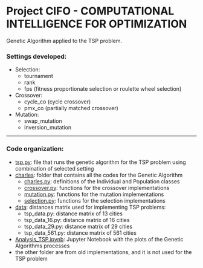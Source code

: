 # Project CIFO - COMPUTATIONAL INTELLIGENCE FOR OPTIMIZATION

Genetic Algorithm applied to the TSP problem.<br>
### Settings developed:
- Selection:
  - tournament
  - rank
  - fps (fitness proportionate selection or roulette wheel selection)
- Crossover:
  - cycle_co (cycle crossover)
  - pmx_co (partially matched crossover)
- Mutation:
  - swap_mutation
  - inversion_mutation

___

### Code organization:
- [tsp.py](https://github.com/anabeatrizfig/Comp_Intelligence_Optimization/blob/main/tsp.py): file that runs the genetic algorithm for the TSP problem using combination of selected setting
- [charles](https://github.com/anabeatrizfig/Comp_Intelligence_Optimization/tree/main/charles): folder that contains all the codes for the Genetic Algorithm 
  - [charles.py](https://github.com/anabeatrizfig/Comp_Intelligence_Optimization/blob/main/charles/charles.py): definitions of the Individual and Population classes
  - [crossover.py](https://github.com/anabeatrizfig/Comp_Intelligence_Optimization/blob/main/charles/crossover.py): functions for the crossover implementations
  - [mutation.py](https://github.com/anabeatrizfig/Comp_Intelligence_Optimization/blob/main/charles/mutation.py): functions for the mutation implementations
  - [selection.py](https://github.com/anabeatrizfig/Comp_Intelligence_Optimization/blob/main/charles/selection.py): functions for the selection implementations
- [data](https://github.com/anabeatrizfig/Comp_Intelligence_Optimization/tree/main/data): distances matrix used for implementing TSP problems:
  - tsp_data.py: distance matrix of 13 cities
  - tsp_data_16.py: distance matrix of 16 cities
  - tsp_data_29.py: distance matrix of 29 cities
  - tsp_data_561.py: distance matrix of 561 cities
- [Analysis_TSP.ipynb](https://github.com/anabeatrizfig/Comp_Intelligence_Optimization/blob/main/Analysis_TSP.ipynb): Jupyter Notebook with the plots of the Genetic Algorithms processes
- the other folder are from old implementations, and it is not used for the TSP problem
